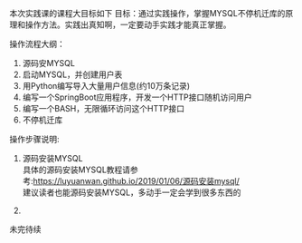 本次实践课的课程大目标如下
目标：通过实践操作，掌握MYSQL不停机迁库的原理和操作方法。实践出真知啊，一定要动手实践才能真正掌握。

操作流程大纲：
1. 源码安MYSQL  
2. 启动MYSQL，并创建用户表  
3. 用Python编写导入大量用户信息(约10万条记录)  
4. 编写一个SpringBoot应用程序，开发一个HTTP接口随机访问用户  
5. 编写一个BASH，无限循环访问这个HTTP接口  
6. 不停机迁库  


操作步骤说明:
1. 源码安装MYSQL  
具体的源码安装MYSQL教程请参考:https://luyuanwan.github.io/2019/01/06/源码安装mysql/  
建议读者也能源码安装MYSQL，多动手一定会学到很多东西的

2.   
未完待续
